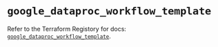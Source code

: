 # `google_dataproc_workflow_template`

Refer to the Terraform Registory for docs: [`google_dataproc_workflow_template`](https://registry.terraform.io/providers/hashicorp/google-beta/5.11.0/docs/resources/google_dataproc_workflow_template).
